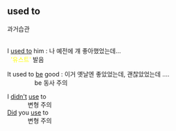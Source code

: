 ## used to ##
과거습관
<br>
<br>

I <u>used to</u> him : 나 예전에 걔 좋아했었는데...  
&nbsp;&nbsp;<span style="color:yellow">'유스트'</span> 발음

It used to <u>be</u> good : 이거 옛날엔 좋았었는데, 괜찮았었는데 ....  
&nbsp;&nbsp;&nbsp;&nbsp;&nbsp;&nbsp;&nbsp;&nbsp;&nbsp;&nbsp;&nbsp;&nbsp;&nbsp;&nbsp;&nbsp;&nbsp;be 동사 주의

I <u>didn't</u> <u>use</u> to  
&nbsp;&nbsp;&nbsp;&nbsp;&nbsp;&nbsp;&nbsp;&nbsp;&nbsp;&nbsp;&nbsp;&nbsp;변형 주의   
<u>Did</u> you <u>use</u> to  
&nbsp;&nbsp;&nbsp;&nbsp;&nbsp;&nbsp;&nbsp;&nbsp;&nbsp;&nbsp;&nbsp;&nbsp;변형 주의   